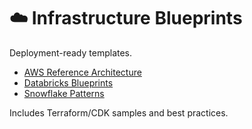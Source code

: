 # ☁️ Infrastructure Blueprints

Deployment-ready templates.  

- [AWS Reference Architecture](aws.md)  
- [Databricks Blueprints](databricks.md)  
- [Snowflake Patterns](snowflake.md)  

Includes Terraform/CDK samples and best practices.  
